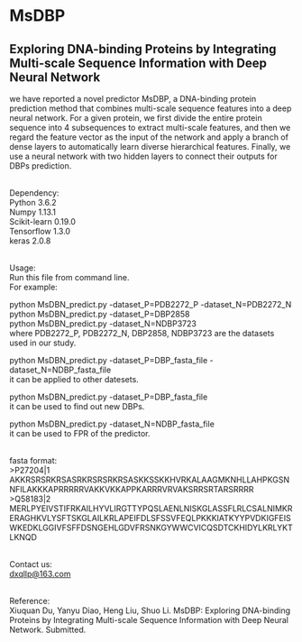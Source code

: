 # MsDBP
Exploring DNA-binding Proteins by Integrating Multi-scale Sequence Information with Deep Neural Network
------

we have reported a novel predictor MsDBP, a DNA-binding protein prediction method that combines multi-scale sequence features into a deep neural network. For a given protein, we first divide the entire protein sequence into 4 subsequences to extract multi-scale features, and then we regard the feature vector as the input of the network and apply a branch of dense layers to automatically learn diverse hierarchical features. Finally, we use a neural network with two hidden layers to connect their outputs for DBPs prediction.</br></br>


Dependency:</br>
Python 3.6.2</br>
Numpy 1.13.1</br>
Scikit-learn 0.19.0</br>
Tensorflow 1.3.0</br>
keras 2.0.8</br></br>


Usage:</br>
Run this file from command line.</br>
For example:</br>

python MsDBN_predict.py -dataset_P=PDB2272_P  -dataset_N=PDB2272_N</br>
python MsDBN_predict.py -dataset_P=DBP2858</br>
python MsDBN_predict.py -dataset_N=NDBP3723</br>
where PDB2272_P, PDB2272_N, DBP2858, NDBP3723 are the datasets used in our study.

python MsDBN_predict.py -dataset_P=DBP_fasta_file  -dataset_N=NDBP_fasta_file</br>
it can be applied to other datesets.

python MsDBN_predict.py -dataset_P=DBP_fasta_file</br>
it can be used to find out new DBPs.

python MsDBN_predict.py -dataset_N=NDBP_fasta_file</br>
it can be used to FPR of the predictor.</br></br>


fasta format:</br>
&gt;P27204|1</br>
AKKRSRSRKRSASRKRSRSRKRSASKKSSKKHVRKALAAGMKNHLLAHPKGSNNFILAKKKAPRRRRRVAKKVKKAPPKARRRVRVAKSRRSRTARSRRRR</br>
&gt;Q58183|2</br>
MERLPYEIVSTIFRKAILHYVLIRGTTYPQSLAENLNISKGLASSFLRLCSALNIMKRERAGHKVLYSFTSKGLAILKRLAPEIFDLSFSSVFEQLPKKKIATKYYPVDKIGFEISWKEDKLGGIVFSFFDSNGEHLGDVFRSNKGYWWCVICQSDTCKHIDYLKRLYKTLKNQD</br></br>


Contact us:</br>
dxqllp@163.com</br></br>


Reference:</br>
Xiuquan Du, Yanyu Diao, Heng Liu, Shuo Li. MsDBP: Exploring DNA-binding Proteins by Integrating Multi-scale Sequence Information with Deep Neural Network. Submitted.
